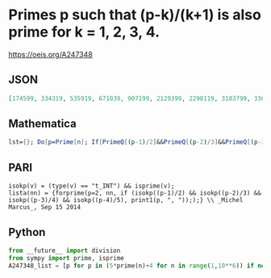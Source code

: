 # Primes p such that \(p\-k\)/\(k\+1\) is also prime for k \= 1, 2, 3, 4\.
https://oeis.org/A247348
## JSON
```JSON
[174599, 334319, 535919, 671039, 907199, 2129399, 2298119, 3103799, 3369959, 4351199, 4598159, 5697599, 6184799, 6446159, 7224839, 7943759, 7957319, 8148839, 8346959, 8656919, 9096359, 9339119, 9463319, 9511199, 10514159, 10780559, 11816999, 12424319, 13781039]
```
## Mathematica
```Mathematica
lst={}; Do[p=Prime[n]; If[PrimeQ[(p-1)/2]&&PrimeQ[(p-2)/3]&&PrimeQ[(p-3)/ 4&&PrimeQ[(p-4)/ 5], AppendTo[lst, p]], {n, 2*9!}]; lst
```
## PARI
```PARI
isokp(v) = (type(v) == "t_INT") && isprime(v);
lista(nn) = {forprime(p=2, nn, if (isokp((p-1)/2) && isokp((p-2)/3) && isokp((p-3)/4) && isokp((p-4)/5), print1(p, ", ")););} \\ _Michel Marcus_, Sep 15 2014
```
## Python
```Python
from __future__ import division
from sympy import prime, isprime
A247348_list = [p for p in (5*prime(n)+4 for n in range(1,10**6)) if not ((p-1) % 2 or (p-2) % 3 or (p-3) % 4) and isprime(p) and isprime((p-1)//2) and isprime((p-2)//3) and isprime((p-3)//4)] # _Chai Wah Wu_, Sep 18 2014
```
